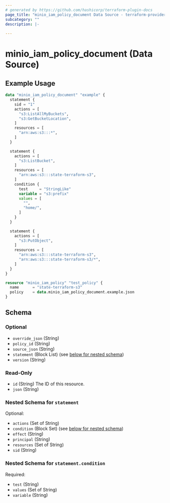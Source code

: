 ```yaml
---
# generated by https://github.com/hashicorp/terraform-plugin-docs
page_title: "minio_iam_policy_document Data Source - terraform-provider-minio"
subcategory: ""
description: |-
  
---
```


# minio_iam_policy_document (Data Source)



## Example Usage

```terraform
data "minio_iam_policy_document" "example" {
  statement {
    sid = "1"
    actions = [
      "s3:ListAllMyBuckets",
      "s3:GetBucketLocation",
    ]
    resources = [
      "arn:aws:s3:::*",
    ]
  }

  statement {
    actions = [
      "s3:ListBucket",
    ]
    resources = [
      "arn:aws:s3:::state-terraform-s3",
    ]
    condition {
      test     = "StringLike"
      variable = "s3:prefix"
      values = [
        "",
        "home/",
      ]
    }
  }

  statement {
    actions = [
      "s3:PutObject",
    ]
    resources = [
      "arn:aws:s3:::state-terraform-s3",
      "arn:aws:s3:::state-terraform-s3/*",
    ]
  }
}

resource "minio_iam_policy" "test_policy" {
  name      = "state-terraform-s3"
  policy    = data.minio_iam_policy_document.example.json
}
```

<!-- schema generated by tfplugindocs -->
## Schema

### Optional

- `override_json` (String)
- `policy_id` (String)
- `source_json` (String)
- `statement` (Block List) (see [below for nested schema](#nestedblock--statement))
- `version` (String)

### Read-Only

- `id` (String) The ID of this resource.
- `json` (String)

<a id="nestedblock--statement"></a>
### Nested Schema for `statement`

Optional:

- `actions` (Set of String)
- `condition` (Block Set) (see [below for nested schema](#nestedblock--statement--condition))
- `effect` (String)
- `principal` (String)
- `resources` (Set of String)
- `sid` (String)

<a id="nestedblock--statement--condition"></a>
### Nested Schema for `statement.condition`

Required:

- `test` (String)
- `values` (Set of String)
- `variable` (String)
